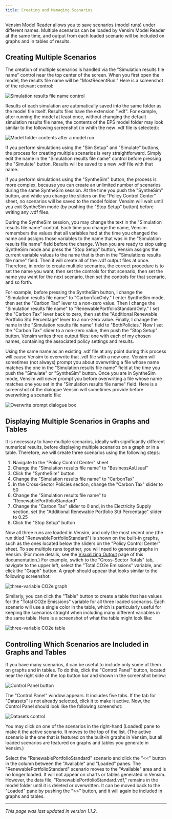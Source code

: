 ```yaml
---
title: Creating and Managing Scenarios
---
```


Vensim Model Reader allows you to save scenarios (model runs) under different names.  Multiple scenarios can be loaded by Vensim Model Reader at the same time, and output from each loaded scenario will be included on graphs and in tables of results.

## Creating Multiple Scenarios

The creation of multiple scenarios is handled via the "Simulation results file name" control near the top center of the screen.  When you first open the model, the results file name will be "MostRecentRun."  Here is a screenshot of the relevant control:

![Simulation results file name control](/img/creating-and-managing-scenarios-FileNameControl.png)

Results of each simulation are automatically saved into the same folder as the model file itself.  Results files have the extension ".vdf".  For example, after running the model at least once, without changing the default simulation results file name, the contents of the EPS model folder may look similar to the following screenshot (in whith the new .vdf file is selected):

![Model folder contents after a model run](/img/creating-and-managing-scenarios-FolderContents.png)

If you perform simulations using the "Sim Setup" and "Simulate" buttons, the process for creating multiple scenarios is very straightforward.  Simply edit the name in the "Simulation results file name" control before pressing the "Simulate" button.  Results will be saved to a new .vdf file with that name.

If you perform simulations using the "SyntheSim" button, the process is more complex, because you can create an unlimited number of scenarios during the same SyntheSim session.  At the time you push the "SyntheSim" button, and while you change the sliders on the "Policy Control Center" sheet, no scenarios will be saved to the model folder.  Vensim will wait until you exit SyntheSim mode (by pushing the "Stop Setup" button) before writing any .vdf files.

During the SyntheSim session, you may change the text in the "Simulation results file name" control.  Each time you change the name, Vensim remembers the values that all variables had at the time you changed the name and assigns those variables to the name that was in the "Simulation results file name" field before the change.  When you are ready to stop using SyntheSim mode and press the "Stop Setup" button, Vensim assigns the current variable values to the name that is then in the "Simulations results file name" field.  Then it will create all of the .vdf output files at once.  Therefore, in order to create multiple scenarios, the correct procedure is to set the name you want, then set the controls for that scenario, then set the name you want for the next scenario, then set the controls for that scenario, and so forth.

For example, before pressing the SyntheSim button, I change the "Simulation results file name" to "CarbonTaxOnly."  I enter SyntheSim mode, then set the "Carbon Tax" lever to a non-zero value.  Then I change the "Simulation results file name" to "RenewablePortfolioStandardOnly."  I set the "Carbon Tax" lever back to zero, then set the "Additional Renewable Portfolio Std Percentage" lever to a non-zero value.  Finally, I change the name in the "Simulation results file name" field to "BothPolicies."  Now I set the "Carbon Tax" slider to a non-zero value, then push the "Stop Setup" button.  Vensim writes three output files: one with each of my chosen names, containing the associated policy settings and results.

Using the same name as an existing .vdf file at any point during this process will cause Vensim to overwrite that .vdf file with a new one.  Vensim will sometimes (not always) prompt you about overwriting a file whose name matches the one in the "Simulation results file name" field at the time you push the "Simulate" or "SyntheSim" button.  Once you are in SyntheSim mode, Vensim will _never_ prompt you before overwriting a file whose name matches one you set in the "Simulation results file name" field.  Here is a screenshot of the dialogue Vensim will sometimes provide before overwriting a scenario file:

![Overwrite prompt dialogue box](/img/creating-and-managing-scenarios-OverwritePrompt.png)

## Displaying Multiple Scenarios in Graphs and Tables

It is necessary to have multiple scenarios, ideally with significantly different numerical results, before displaying multiple scenarios on a graph or in a table.  Therefore, we will create three scenarios using the following steps:

1. Navigate to the "Policy Control Center" sheet
2. Change the "Simulation results file name" to "BusinessAsUsual"
3. Click the "SyntheSim" button
4. Change the "Simulation results file name" to "CarbonTax"
5. In the Cross-Sector Policies section, change the "Carbon Tax" slider to 50
6. Change the "Simulation results file name" to "RenewablePortfolioStandard"
7. Change the "Carbon Tax" slider to 0 and, in the Electricity Supply section, set the "Additional Renewable Portfolio Std Percentage" slider to 0.25
8. Click the "Stop Setup" button

Now all three runs are loaded in Vensim, and only the most recent one (the run titled "RenewablePortfolioStandard") is shown on the built-in graphs, such as the ones located below the sliders on the "Policy Control Center" sheet.  To see multiple runs together, you will need to generate graphs in Vensim.  (For more details, see the [Visualizing Output](visualizing-output) page of this documentation.)  For example, switch to the "Cross-Sector Totals" tab, navigate to the upper left, select the "Total CO2e Emissions" variable, and click the "Graph" button.  A graph should appear that looks similar to the following screenshot:

![three-variable CO2e graph](/img/creating-and-managing-scenarios-ThreeVarGraph.png)

Similarly, you can click the "Table" button to create a table that has values for the "Total CO2e Emissions" variable for all three loaded scenarios.  Each scenario will use a single color in the table, which is particularly useful for keeping the scenarios straight when including many different variables in the same table.  Here is a screenshot of what the table might look like:

![three-variable CO2e table](/img/creating-and-managing-scenarios-ThreeVarTable.png)

## Controlling Which Scenarios are Included in Graphs and Tables

If you have many scenarios, it can be useful to include only some of them on graphs and in tables.  To do this, click the "Control Panel" button, located near the right side of the top button bar and shown in the screenshot below:

![Control Panel button](/img/creating-and-managing-scenarios-ControlPanelButton.png)

The "Control Panel" window appears.  It includes five tabs.  If the tab for "Datasets" is not already selected, click it to make it active.  Now, the Control Panel should look like the following screenshot:

![Datasets control](/img/creating-and-managing-scenarios-Datasets.png)

You may click on one of the scenarios in the right-hand (Loaded) pane to make it the active scenario.  It moves to the top of the list.  (The active scenario is the one that is featured on the built-in graphs in Vensim, but all loaded scenarios are featured on graphs and tables you generate in Vensim.)

Select the "RenewablePortfolioStandard" scenario and click the "<<" button in the column between the "Available" and "Loaded" panes.  The "RenewablePortfolioStandard" scenario moves to the "Available" area and is no longer loaded.  It will not appear on charts or tables generated in Vensim.  However, the data file, "RenewablePortfolioStandard.vdf," remains in the model folder until it is deleted or overwritten.  It can be moved back to the "Loaded" pane by pushing the ">>" button, and it will again be included in graphs and tables.

---
*This page was last updated in version 1.1.2.*
